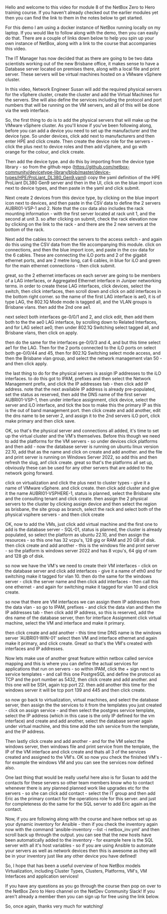 Hello and welcome to this video for module 8 of the NetBox Zero to Hero training course. If you haven't already checked out the earlier modules yet then you can find the link to them in the notes below to get started. 

For this demo I am using a docker instance of NetBox running locally on my laptop. If you would like to follow along with the demo, then you can easily do that. There are a couple of links down below to help you spin up your own instance of NetBox, along with a link to the course that accompanies this video. 

The IT Manager has now decided that as there are going to be two data scientists working out of the new Brisbane office, it makes sense to have a Database server located on premises there, along with a local file and print server. These servers will be virtual machines hosted on a VMware vSphere cluster.

In this video, Network Engineer Susan will add the required physical servers for the vSphere cluster, create the cluster and add the Virtual Machines for the servers. She will also define the services including the protocol and port numbers that will be running on the VM servers, and all of this will be done via the web interface.

So, the first thing to do is to add the physical servers that will make up the VMware vSphere cluster. As you'll know if you've been following along, before you can add a device you need to set up the manufacturer and the device type. So under devices, click add next to manufacturers and then enter HPE and click create. Then create the device role for the servers - click the plus next to device roles and then add vSphere, and go with orange for the colour, and click create. 

Then add the device type. and do this by importing from the device type library - so from the github repo (https://github.com/netbox-community/devicetype-library/blob/master/device-types/HPE/ProLiant_DL380_Gen9.yaml) copy the yaml definition of the HPE ProLiant DL380 Gen9 server and then in the UI, click on the blue import icon next to device types, and then paste in the yaml and click submit. 

Next create 2 devices from this device type, by clicking on the blue import icon next to devices, and then paste in the CSV data to define the 2 servers AUBRI01-VSP-1 and 2. Note that the csv data also includes the rack mounting information - with the first server located at rack unit 1, and the second at unit 3. so after clicking on submit, check the rack elevation now by clicking on the link to the rack - and there are the 2 new servers at the bottom of the rack. 

Next add the cables to connect the servers to the access switch - and again do this using the CSV data from the file accompanying this module. click on connections, and then the blue import icon, and paste in the csv data for the 6 cables. These are connecting the iLO ports and 2 of the gigabit ethernet ports, and are 2 metre long, cat 6 cables, in blue for iLO and green for the main ethernet connections - then click submit. 

great, so the 2 ethernet interfaces on each server are going to be members of a LAG interfaces, or Aggregated Ethernet interface in Juniper networking terms. in order to create these LAG interfaces, click devices, select the switch, then click interfaces, then scroll down and click on add interfaces in the bottom right corner. so the name of the first LAG interface is ae0, it is of type LAG, the 802.1Q Mode mode is tagged all, and the VLAN groups is Brisbane vlans. then add the 2nd one ae1. 

next select both interfaces ge-0/0/1 and 2, and click edit, then add them both to the the ae0 LAG interface, by scrolling down to Related Interfaces, and for LAG select ae0, then under 802.1Q Switching select tagged all, and Brisbane vlans, then click on apply. 

then do the same for the interfaces ge-0/0/3 and 4, and but this time select ae1 for the LAG. Then for the 2 ports connected to the iLO ports on select both ge-0/0/44 and 45, then for 802.1Q Switching select mode access, and then the Brisbane vlan group, and select the network management vlan 50 - and then click apply. 

the last thing to do for the physical servers is assign IP addresses to the iLO interfaces. to do this got to IPAM, prefixes and then select the Network Management prefix, and click the IP addresses tab - then click add IP address. note that the next available IP address is already pre-populated, set the status as reserved, then add the DNS name of the first server AUBRI01-VSP-1, then under interface assignment, click device, select the server and iLO interface, and tick the box to make this the primary IP as this is the out of band management port.  then click create and add another, edit the dns name to be server 2, and assign it to the 2nd servers iLO port, click make primary and then click save. 

OK, so that's the physical server and connections all added, it's time to set up the virtual cluster and the VM's themselves. Before this though we need to add the platforms for the VM servers - so under devices click platforms and then add - now the database server is running on ubuntu linux version 22.10, add that as the name and click on create and add another. and the file and print server is running on Windows Server 2022, so add this and then refresh the slug, anf click create. great so that's the platforms all set up, obviously these can be used for any other servers that are added to the network going forward.

click on virtualization and click the plus next to cluster types - give it a name of VMware vSphere. and click create. then click add cluster and give it the name AUBRI01-VSPHERE-1, status is planned, select the Brisbane site and the consulting tenant and click create. then assign the 2 physical servers to the cluster by clicking assign device and then select the region as brisbane, the site group as branch, select the rack and select both of the physical vsphere servers - and then click create   

OK, now to add the VMs, just click add virtual machine and the first one to add is the database server - SQL-01, status is planned, the cluster is already populated, so select the platform as ubuntu 22.10, and then assign the resources - so this one has 32 vcpu's, 128 gig or RAM and 20 GB of disk. then click create and add another - this is the windows file and print server - so the platform is windows server 2022 and has 8 vcpu's, 64 gig of ram and 128 gb of disk. 

so now we have the VM's we need to create their VM interfaces - click on the database server and click add interfaces - give it a name of eth0 and for switching make it tagged for vlan 10. then do the same for the windows server - click the server name and then click add interfaces - then call this one ethernet - and again for switching make it tagged for vlan 10 and click create. 

so now that there are VM interfaces we can assign them IP addresses from the data vlan - so go to IPAM, prefixes - and click the data vlan and then the IP addresses tab - then click add IP address, so this is reserved, add the dns name of the database server, then for interface Assignment click virtual machine, select the VM and interface and make it primary. 

then click create and add another - this time time DNS name is the windows server 'AUBRI01-WIN-01' select then VM and interface ethernet and again make it primary, and click create. Great! so that's the VM's created with interfaces and IP addresses. 

Now lets make use of another great feature within netbox called service mapping and this is where you can define the actual services for applications that run on servers - so within IPAM, click the + sign next to service templates - and call this one PostgreSQL and define the protocol as TCP and the port number as 5432, then click create and add another. and this one will be SSH, again tcp port 22. then add another this time for the windows server it will be tcp port 139 and 445 and then click create. 

so now go back to virtualization, virtual machines, and select the database server, then assign the the services to it from the templates you just created - click on assign service - and then select the postgres service template, select the IP address (which in this case is the only IP defined for the vm interface) and create and add another, select the database server again under virtual machine, and this time add the ssh service from the template, and the IP address. 

Then lastly click create and add another - and for the VM select the windows server, then windows file and print service from the template, the IP of the VM interface and click create and thats all 3 of the services created and assigned to the VM's.  OK so now you check the finished VM's - for example the windows VM and you can see the services now defined also. 

One last thing that would be really useful here also is for Susan to add the contacts for these servers so other team members know who to contact whenever there is any planned planned work like upgrades etc for the servers - so she can click add contact - select the IT group and then add Eric as the primary contact for the operations role for this server. and just for completeness do the same for the SQL server to add Eric again as the contact. 

Now, if you are following along with the course and have netbox set up as your dynamic inventory for Ansible - then if you check the inventory again now with the command 'ansible-inventory --list -i netbox_inv.yml' and then scroll back up through the output. you can see that the new hosts have been automatically added to the inventory - for example here is the SQL server with all it's host variables - so if you are using Ansible to automate your servers as well as network devices then this is awesome as they will be in your inventory just like any other device you have defined!

So, I hope that has been a useful overview of how NetBox models Virtualization, including Cluster Types, Clusters, Platforms, VM's, VM Interfaces and application services! 

If you have any questions as you go through the course then pop on over to the NetBox Zero to Hero channel on the NetDev Community Slack! If you aren't already a member then you can sign up for free using the link below.

So, once again, thanks very much for watching!